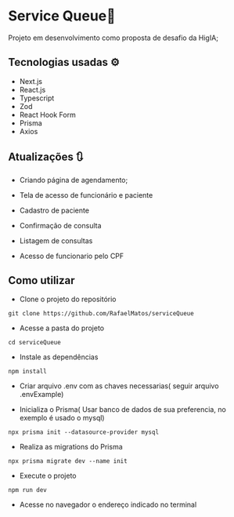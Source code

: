 # Service Queue🏥

Projeto em desenvolvimento como proposta de desafio da HigIA;



<!-- <img src='./src/assets/tela.gif' alt='gif da tela da aplicação Ignite Call'> -->

<!-- <details>
    <summary>Responsivo</summary>
    <img src='./src/assets/responsive.png' alt='print da tela da aplicação Ignite Call'>
</details> -->

## Tecnologias usadas ⚙

- Next.js
- React.js
- Typescript
- Zod
- React Hook Form
- Prisma
- Axios
<!-- - Ignite-ui -->
<!-- - Nookies -->
<!-- - NextAuth.js
- DayJs
- Google Apis -->

## Atualizações 🔃

  <!-- <details>
    <summary>Histórico</summary>

      - Adicionado a configuração pageExtensions do Next.js;

      - Começando a construção do componente Home;

      - Adicionando componente ClaimUsernameForm à Home;

      - Adicionada validação com zod em ClaimUsernameForm;

      - Construindo página de registro;

      - Salvando usuário no banco utilizando o Prisma;

      - Utilizando o Nookies para pegar nos cookies os dados de usuário salvo;

      - Construindo página de conexão com Google Calendar;

      - Fazendo autenticação oAuth2 para acessar APIs do Google  utilizando o NextAuth.js;

      - Criado um novo Prisma Adapter para o NextAuth;

      - Finalizado autenticação com Google, com permissão ao Calendar.

      - Criada página de intervalo de horários;

      - Adicionada validação do checkbox;

      - Adicionada validação do input de horario inicial e final;

      - Salvando intervalo de horário em banco de dados;

      - Criada pagina de atualização do usuário;

      - Salvando bio do usuário no banco de dados.

    
</details> -->

  - Criando página de agendamento;

  - Tela de acesso de funcionário e paciente
  - Cadastro de paciente
  - Confirmação de consulta
  - Listagem de consultas
  - Acesso de funcionario pelo CPF


  <!-- <img src='./src/assets/update.gif' alt='gif da tela da aplicação Ignite Call'> -->
  
  

## Como utilizar

- Clone o projeto do repositório

```
git clone https://github.com/RafaelMatos/serviceQueue
```

- Acesse a pasta do projeto

```
cd serviceQueue
```

- Instale as dependências

```
npm install
```
- Criar arquivo .env com as chaves necessarias( seguir arquivo .envExample)

- Inicializa o Prisma( Usar banco de dados de sua preferencia, no exemplo é usado o mysql)

```
npx prisma init --datasource-provider mysql
```
- Realiza as migrations do Prisma

```
npx prisma migrate dev --name init
```

- Execute o projeto

```
npm run dev
```

- Acesse no navegador o endereço indicado no terminal

